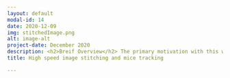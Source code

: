 ```yaml
---
layout: default
modal-id: 14
date: 2020-12-09
img: stitchedImage.png
alt: image-alt
project-date: December 2020
description: <h2>Breif Overview</h2> The primary motivation with this work is to replicate some of the research work carried out in Prof. Malcolm's Maclver's neuroscience lab. The lab has primarily been working on predator prey experiments in simulation and published results on the same. In order to verify that some of these results carry over to the results on actual animal, a maze space was setup and a mice is allowed to run inside the maze where it tries to reach a goal position while a robot acts a predator and threatens the mice. In order to make these things a reality, a high speed mice tracking system at more than 100 fps at least is needed since the robot needs to  plan online to take up the predator role. Since the total area is about 200 cm x 200 cm and the pixel / mm required for imaging the mice satisfactorily demands the need of using multiple cameras and therefore, a need to do multiview image stitching to stitch the image from camera view naturally emerged. <h2> Hardware Setup </h2> The hardware setup consists of 4 Basler Ace cameras powered by and connected to the computer systems through PCIe framegrabbers. The camera are mounted on above the maze at an approximate height of about 90 cms above the ground using 80/20 frames. The cameras are mounted on the 80 / 20 frames using mounting adapters and T-slots. The system also has a GTX 1050 Ti GPU card for running CUDA enabled computer vision algorithms and deep learning algorithms.<br><br><img src="./img/portfolio/hardware.png" width=140 class="center"><br>
title: High speed image stitching and mice tracking 

---
```


